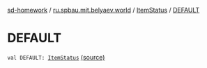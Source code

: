 [sd-homework](../../index.md) / [ru.spbau.mit.belyaev.world](../index.md) / [ItemStatus](index.md) / [DEFAULT](.)

# DEFAULT

`val DEFAULT: `[`ItemStatus`](index.md) [(source)](https://github.com/StasBel/sd-homework/blob/Roguelike/src/main/kotlin/ru/spbau/mit/belyaev/world/Item.kt#L23)